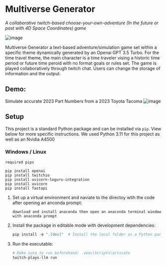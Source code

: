 # Multiverse Generator
*A collaborative twitch-based choose-your-own-adventure (In the future or past with 4D Space Coordinates) game*

![image](https://github.com/graylan0/multiverse_generator/assets/34530588/a6d9fbf3-1b36-4905-9488-1e381b6bdcc8)

Multiverse Generator a text-based adventure/simulation game set within a specific theme dynamically generated by an Openai GPT 3.5 Turbo. For the time travel theme, the main character is a time traveler vising a historic time period or future time peroid with no format goals or rules set. The game is played collaboratively through twitch chat. Users can change the storage of information and the output. 

## Demo: 
Simulate accurate 2023 Part Numbers from a 2023 Toyota Tacoma
![image](https://github.com/graylan0/multiverse_generator/assets/34530588/a868b9e0-eb5d-4774-b63e-7d993d00e9eb)

## Setup

This project is a standard Python package and can be installed via `pip`. View below for more specific instructions. We used Python 3.11 for this project as well as an Nvidia A4500

### Windows / Linux
```
required pips

pip install openai
pip install twitchio
pip install uvicorn-loguru-integration
pip install uvicorn
pip install fastapi
```

1. Set up a virtual environment and naviate to the directoy wtih the code after opening an anconda prompt:
   ```
   download and install anaconda then open an anaconda terminal window with anaconda prompt
   ```

2. Install the package in editable mode with development dependencies:
   ```powershell
   pip install -e ".[dev]"  # Install the local folder as a Python package
   ```

3. Run the executable:
   ```powershell
   # Make sure to run beforehand: .venv\Scripts\activate
   twitch-plays-llm run
   ```




